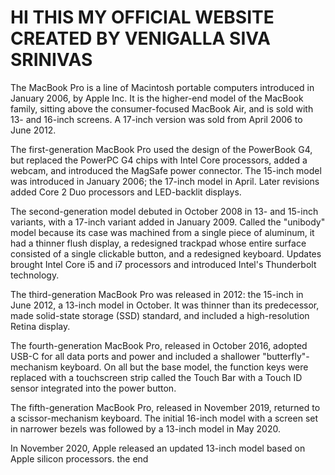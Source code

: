 # HI THIS MY OFFICIAL WEBSITE CREATED BY VENIGALLA SIVA SRINIVAS  
The MacBook Pro is a line of Macintosh portable computers introduced in January 2006, by Apple Inc. It is the higher-end model of the MacBook family, sitting above the consumer-focused MacBook Air, and is sold with 13- and 16-inch screens. A 17-inch version was sold from April 2006 to June 2012.

The first-generation MacBook Pro used the design of the PowerBook G4, but replaced the PowerPC G4 chips with Intel Core processors, added a webcam, and introduced the MagSafe power connector. The 15-inch model was introduced in January 2006; the 17-inch model in April. Later revisions added Core 2 Duo processors and LED-backlit displays.

The second-generation model debuted in October 2008 in 13- and 15-inch variants, with a 17-inch variant added in January 2009. Called the "unibody" model because its case was machined from a single piece of aluminum, it had a thinner flush display, a redesigned trackpad whose entire surface consisted of a single clickable button, and a redesigned keyboard. Updates brought Intel Core i5 and i7 processors and introduced Intel's Thunderbolt technology.

The third-generation MacBook Pro was released in 2012: the 15-inch in June 2012, a 13-inch model in October. It was thinner than its predecessor, made solid-state storage (SSD) standard, and included a high-resolution Retina display.

The fourth-generation MacBook Pro, released in October 2016, adopted USB-C for all data ports and power and included a shallower "butterfly"-mechanism keyboard. On all but the base model, the function keys were replaced with a touchscreen strip called the Touch Bar with a Touch ID sensor integrated into the power button.

The fifth-generation MacBook Pro, released in November 2019, returned to a scissor-mechanism keyboard. The initial 16-inch model with a screen set in narrower bezels was followed by a 13-inch model in May 2020.

In November 2020, Apple released an updated 13-inch model based on Apple silicon processors. the end

